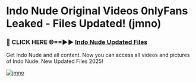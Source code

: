 # Indo Nude Original Videos 0nlyFans Leaked - Files Updated! (jmno)

<h3>🔴 CLICK HERE 🌐==►► <a href="https://tinyurl.com/52m3yx9h" rel="nofollow">Indo Nude Updated Files</a></h3>

Get Indo Nude and all content. Now you can access all videos and pictures of Indo Nude. New Updated Files 2025!

[![jmno](https://i.imgur.com/TnHtlc8.gif)](https://tinyurl.com/52m3yx9h)
